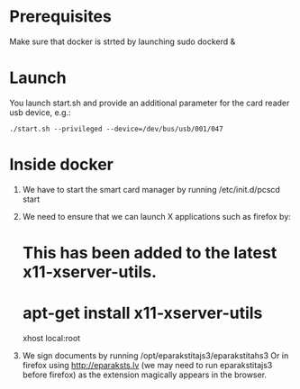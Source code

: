 # Prerequisites

Make sure that docker is strted by launching
	sudo dockerd &


# Launch

You launch start.sh and provide an additional parameter
for the card reader usb device, e.g.:

	./start.sh --privileged --device=/dev/bus/usb/001/047

# Inside docker

1. We have to start the smart card manager by running
   /etc/init.d/pcscd start

2. We need to ensure that we can launch X applications
   such as firefox by:

   # This has been added to the latest x11-xserver-utils.
   # apt-get install x11-xserver-utils
   xhost local:root

3. We sign documents by running
   /opt/eparakstitajs3/eparakstitahs3
   Or in firefox using http://eparaksts.lv
   (we may need to run eparakstitajs3 before firefox)
   as the extension magically appears in the browser.
